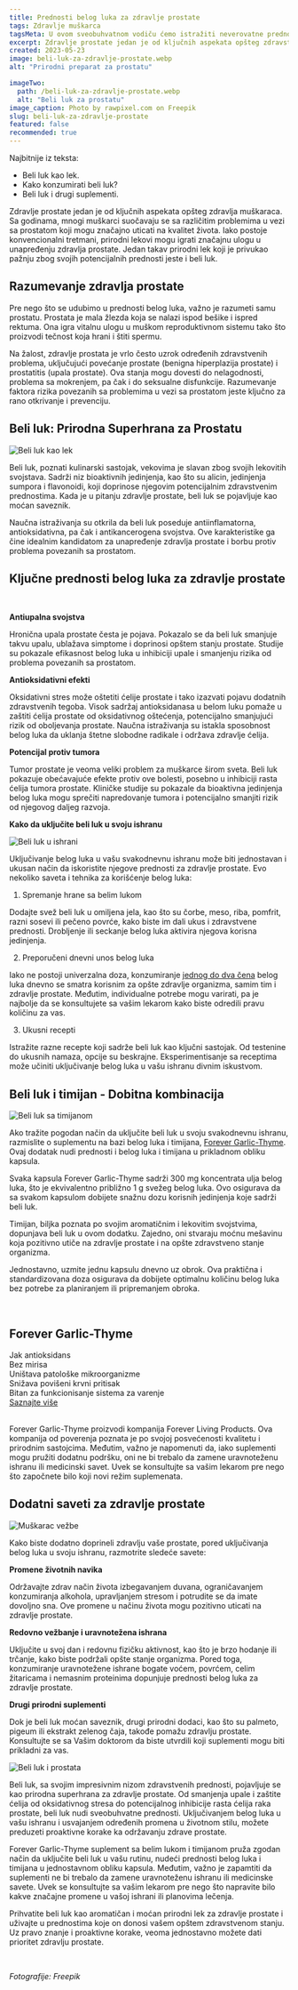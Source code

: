 ```yaml
---
title: Prednosti belog luka za zdravlje prostate
tags: Zdravlje muškarca
tagsMeta: U ovom sveobuhvatnom vodiču ćemo istražiti neverovatne prednosti belog luka za zdravlje prostate i pružiti vredne uvide o tome kako da ga uključite u svoju dnevnu rutinu.
excerpt: Zdravlje prostate jedan je od ključnih aspekata opšteg zdravstvenog stanja muškaraca.
created: 2023-05-23
image: beli-luk-za-zdravlje-prostate.webp
alt: "Prirodni preparat za prostatu"

imageTwo:
  path: /beli-luk-za-zdravlje-prostate.webp
  alt: "Beli luk za prostatu"
image_caption: Photo by rawpixel.com on Freepik
slug: beli-luk-za-zdravlje-prostate
featured: false
recommended: true
---
```


<div class="text-component line-height-lg v-space-md">

<div class="tldr-box">
  <div class="tldr-box__content">
	<span class="text-base font-bold">Najbitnije iz teksta:</span>
    <ul class="list list--ul margin-top-sm margin-bottom-0">
      <li>Beli luk kao lek.</li>
      <li>Kako konzumirati beli luk?</li>
      <li>Beli luk i drugi suplementi.</li>
    </ul>
  </div>
</div>


Zdravlje prostate jedan je od ključnih aspekata opšteg zdravlja muškaraca. Sa godinama, mnogi muškarci suočavaju se sa različitim problemima u vezi sa prostatom koji mogu značajno uticati na kvalitet života. Iako postoje konvencionalni tretmani, prirodni lekovi mogu igrati značajnu ulogu u unapređenju zdravlja prostate. Jedan takav prirodni lek koji je privukao pažnju zbog svojih potencijalnih prednosti jeste i beli luk.

## Razumevanje zdravlja prostate

Pre nego što se udubimo u prednosti belog luka, važno je razumeti samu prostatu. Prostata je mala žlezda koja se nalazi ispod bešike i ispred rektuma. Ona igra vitalnu ulogu u muškom reproduktivnom sistemu tako što proizvodi tečnost koja hrani i štiti spermu.

Na žalost, zdravlje prostata je vrlo često uzrok određenih zdravstvenih problema, uključujući povećanje prostate (benigna hiperplazija prostate) i prostatitis (upala prostate). Ova stanja mogu dovesti do nelagodnosti, problema sa mokrenjem, pa čak i do seksualne disfunkcije. Razumevanje faktora rizika povezanih sa problemima u vezi sa prostatom jeste ključno za rano otkrivanje i prevenciju.

## Beli luk: Prirodna Superhrana za Prostatu

![Beli luk kao lek](./images/beli-luk.webp)

Beli luk, poznati kulinarski sastojak, vekovima je slavan zbog svojih lekovitih svojstava. Sadrži niz bioaktivnih jedinjenja, kao što su alicin, jedinjenja sumpora i flavonoidi, koji doprinose njegovim potencijalnim zdravstvenim prednostima. Kada je u pitanju zdravlje prostate, beli luk se pojavljuje kao moćan saveznik.

Naučna istraživanja su otkrila da beli luk poseduje antiinflamatorna, antioksidativna, pa čak i antikancerogena svojstva. Ove karakteristike ga čine idealnim kandidatom za unapređenje zdravlja prostate i borbu protiv problema povezanih sa prostatom.

## Ključne prednosti belog luka za zdravlje prostate

<br>

**Antiupalna svojstva**

Hronična upala prostate česta je pojava. Pokazalo se da beli luk smanjuje takvu upalu, ublažava simptome i doprinosi opštem stanju prostate. Studije su pokazale efikasnost belog luka u inhibiciji upale i smanjenju rizika od problema povezanih sa prostatom.

**Antioksidativni efekti**

Oksidativni stres može oštetiti ćelije prostate i tako izazvati pojavu dodatnih zdravstvenih tegoba. Visok sadržaj antioksidanasa u belom luku pomaže u zaštiti ćelija prostate od oksidativnog oštećenja, potencijalno smanjujući rizik od oboljevanja prostate. Naučna istraživanja su istakla sposobnost belog luka da uklanja štetne slobodne radikale i održava zdravlje ćelija.

**Potencijal protiv tumora**

Tumor prostate je veoma veliki problem za muškarce širom sveta. Beli luk pokazuje obećavajuće efekte protiv ove bolesti, posebno u inhibiciji rasta ćelija tumora prostate. Kliničke studije su pokazale da bioaktivna jedinjenja belog luka mogu sprečiti napredovanje tumora i potencijalno smanjiti rizik od njegovog daljeg razvoja.

**Kako da uključite beli luk u svoju ishranu**

![Beli luk u ishrani](./images/beli-luk-testenina.webp)

Uključivanje belog luka u vašu svakodnevnu ishranu može biti jednostavan i ukusan način da iskoristite njegove prednosti za zdravlje prostate. Evo nekoliko saveta i tehnika za korišćenje belog luka:

1. Spremanje hrane sa belim lukom

Dodajte svež beli luk u omiljena jela, kao što su čorbe, meso, riba, pomfrit, razni sosevi ili pečeno povrće, kako biste im dali ukus i zdravstvene prednosti. Drobljenje ili seckanje belog luka aktivira njegova korisna jedinjenja.

2. Preporučeni dnevni unos belog luka

Iako ne postoji univerzalna doza, konzumiranje [jednog do dva čena](https://www.aafp.org/pubs/afp/issues/2005/0701/p103.html#:~:text=Dosages%20generally%20recommended%20in%20the,aged%20garlic%20extract%20per%20day) belog luka dnevno se smatra korisnim za opšte zdravlje organizma, samim tim i zdravlje prostate. Međutim, individualne potrebe mogu varirati, pa je najbolje da se konsultujete sa vašim lekarom kako biste odredili pravu količinu za vas.

3. Ukusni recepti

Istražite razne recepte koji sadrže beli luk kao ključni sastojak. Od testenine do ukusnih namaza, opcije su beskrajne. Eksperimentisanje sa receptima može učiniti uključivanje belog luka u vašu ishranu divnim iskustvom.

## Beli luk i timijan - Dobitna kombinacija

![Beli luk sa timijanom](./images/forever-garlic-thyme.webp)

Ako tražite pogodan način da uključite beli luk u svoju svakodnevnu ishranu, razmislite o suplementu na bazi belog luka i timijana, [Forever Garlic-Thyme](../../dodaci-ishrani/forever-beli-luk/). Ovaj dodatak nudi prednosti i belog luka i timijana u prikladnom obliku kapsula.

Svaka kapsula Forever Garlic-Thyme sadrži 300 mg koncentrata ulja belog luka, što je ekvivalentno približno 1 g svežeg belog luka. Ovo osigurava da sa svakom kapsulom dobijete snažnu dozu korisnih jedinjenja koje sadrži beli luk.

Timijan, biljka poznata po svojim aromatičnim i lekovitim svojstvima, dopunjava beli luk u ovom dodatku. Zajedno, oni stvaraju moćnu mešavinu koja pozitivno utiče na zdravlje prostate i na opšte zdravstveno stanje organizma.

Jednostavno, uzmite jednu kapsulu dnevno uz obrok. Ova praktična i standardizovana doza osigurava da dobijete optimalnu količinu belog luka bez potrebe za planiranjem ili pripremanjem obroka.

<br>

<div class="text-component__block padding-y-md padding-x-md radius-lg margin-top-md bg-white">
	<div class="grid gap-sm">
		<div class="col-12@md">
			<g-image class="" src="~/assets/img/forever_garlic_thyme.webp" alt="Beli luk u granulama"></g-image>
		</div>
		<div class="col-12@md">
			<div class="flex flex-wrap gap-sm items-center">
				<div class="">
					<h2 class="text-lg">Forever Garlic-Thyme</h2>
				</div>
        <div class="grid margin-bottom-lg gap-xxs">
					<div class="flex items-center text-sm">
						<g-image style="width: auto !important;" class="margin-left-important" src="~/assets/img/check.svg"></g-image>
							Jak antioksidans
					</div>
          <div class="flex items-center text-sm">
						<g-image style="width: auto !important;" class="margin-left-important" src="~/assets/img/check.svg"></g-image>
			Bez mirisa
					</div>
          <div class="flex items-center text-sm">
						<g-image style="width: auto !important;" class="margin-left-important" src="~/assets/img/check.svg"></g-image>
					Uništava patološke mikroorganizme
					</div>
          <div class="flex items-center text-sm">
						<g-image style="width: auto !important;" class="margin-left-important" src="~/assets/img/check.svg"></g-image>
				Snižava povišeni krvni pritisak
					</div>
					 <div class="flex items-center text-sm">
						<g-image style="width: auto !important;" class="margin-left-important" src="~/assets/img/check.svg"></g-image>
				Bitan za funkcionisanje sistema za varenje
					</div>
				</div>
			</div>
			<div class="flex gap-md@sm gap-md flex-column flex-row@sm padding-top-lg justify-between@sm items-center">
				<a href="/dodaci-ishrani/forever-beli-luk/" class="kupiteCTA btn btn--primary flex-grow center-between@lg justify-center btn--md">
					Saznajte više
				</a>
				<g-image style="width: auto !important;" class="" src="~/assets/img/logo-futer.png"></g-image>
			</div>
		</div>
	</div>
</div>

<br>

Forever Garlic-Thyme proizvodi kompanija Forever Living Products. Ova kompanija od poverenja poznata je po svojoj posvećenosti kvalitetu i prirodnim sastojcima. Međutim, važno je napomenuti da, iako suplementi mogu pružiti dodatnu podršku, oni ne bi trebalo da zamene uravnoteženu ishranu ili medicinski savet. Uvek se konsultujte sa vašim lekarom pre nego što započnete bilo koji novi režim suplemenata.

## Dodatni saveti za zdravlje prostate


![Muškarac vežbe](./images/vezba-muskarac.webp)

Kako biste dodatno doprineli zdravlju vaše prostate, pored uključivanja belog luka u svoju ishranu, razmotrite sledeće savete:

**Promene životnih navika**

Održavajte zdrav način života izbegavanjem duvana, ograničavanjem konzumiranja alkohola, upravljanjem stresom i potrudite se da imate dovoljno sna. Ove promene u načinu života mogu pozitivno uticati na zdravlje prostate.

**Redovno vežbanje i uravnotežena ishrana**

Uključite u svoj dan i redovnu fizičku aktivnost, kao što je brzo hodanje ili trčanje, kako biste podržali opšte stanje organizma. Pored toga, konzumiranje uravnotežene ishrane bogate voćem, povrćem, celim žitaricama i nemasnim proteinima dopunjuje prednosti belog luka za zdravlje prostate.

**Drugi prirodni suplementi**

Dok je beli luk moćan saveznik, drugi prirodni dodaci, kao što su palmeto, pigeum ili ekstrakt zelenog čaja, takođe pomažu zdravlju prostate. Konsultujte se sa Vašim doktorom da biste utvrdili koji suplementi mogu biti prikladni za vas.



![Beli luk i prostata](./images/beli-luk-i-prostata-2.webp)


Beli luk, sa svojim impresivnim nizom zdravstvenih prednosti, pojavljuje se kao prirodna superhrana za zdravlje prostate. Od smanjenja upale i zaštite ćelija od oksidativnog stresa do potencijalnog inhibicije rasta ćelija raka prostate, beli luk nudi sveobuhvatne prednosti. Uključivanjem belog luka u vašu ishranu i usvajanjem određenih promena u životnom stilu, možete preduzeti proaktivne korake ka održavanju zdrave prostate.

Forever Garlic-Thyme suplement sa belim lukom i timijanom pruža zgodan način da uključite beli luk u vašu rutinu, nudeći prednosti belog luka i timijana u jednostavnom obliku kapsula. Međutim, važno je zapamtiti da suplementi ne bi trebalo da zamene uravnoteženu ishranu ili medicinske savete. Uvek se konsultujte sa vašim lekarom pre nego što napravite bilo kakve značajne promene u vašoj ishrani ili planovima lečenja.

Prihvatite beli luk kao aromatičan i moćan prirodni lek za zdravlje prostate i uživajte u prednostima koje on donosi vašem opštem zdravstvenom stanju. Uz pravo znanje i proaktivne korake, veoma jednostavno možete dati prioritet zdravlju prostate.


<br>

_Fotografije: Freepik_

</div>
